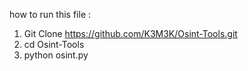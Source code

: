 how to run this file :

1. Git Clone https://github.com/K3M3K/Osint-Tools.git
2. cd Osint-Tools
3. python osint.py